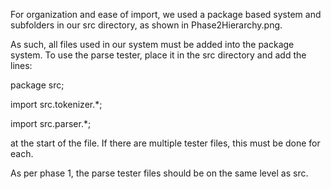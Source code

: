 For organization and ease of import, we used a package based system and subfolders in our src directory, as shown in Phase2Hierarchy.png.

As such, all files used in our system must be added into the package system. To use the parse tester, place it in the src directory and add the lines:

package src;

import src.tokenizer.*;

import src.parser.*;

at the start of the file. If there are multiple tester files, this must be done for each.

As per phase 1, the parse tester files should be on the same level as src.
